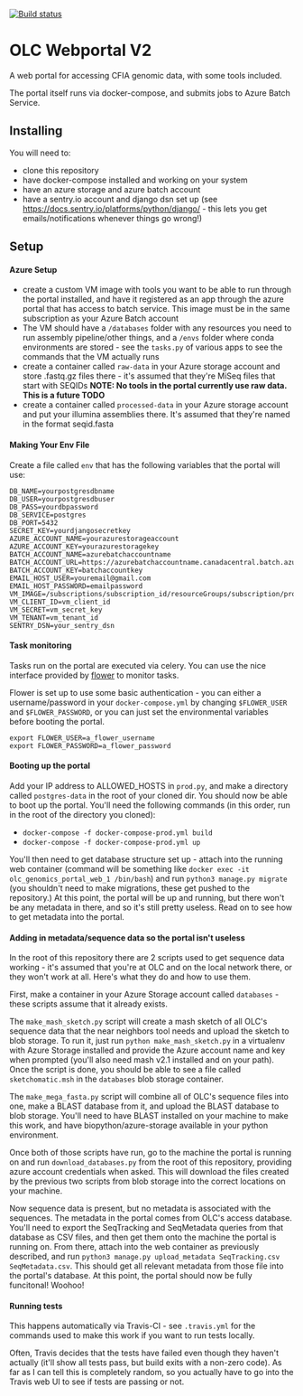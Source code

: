 [![Build status](https://travis-ci.org/OLC-Bioinformatics/olc_genomics_portal.svg?master)](https://travis-ci.org/olc-bioinformatics)

OLC Webportal V2
================

A web portal for accessing CFIA genomic data, with some tools included.

The portal itself runs via docker-compose, and submits jobs to Azure Batch Service.

## Installing

You will need to: 

- clone this repository
- have docker-compose installed and working on your system
- have an azure storage and azure batch account
- have a sentry.io account and django dsn set up (see https://docs.sentry.io/platforms/python/django/ - this lets 
you get emails/notifications whenever things go wrong!)

## Setup

#### Azure Setup
- create a custom VM image with tools you want to be able to run through the portal installed, and have it registered
as an app through the azure portal that has access to batch service. This image must be in the same subscription as
your Azure Batch account
- The VM should have a `/databases` folder with any resources you need to run assembly pipeline/other things,
and a `/envs` folder where conda environments are stored - see the `tasks.py` of various apps to see the commands that
the VM actually runs
- create a container called `raw-data` in your Azure storage account and store .fastq.gz files there - it's assumed that
they're MiSeq files that start with SEQIDs **NOTE: No tools in the portal currently use raw data. This is a future TODO**
- create a container called `processed-data` in your Azure storage account and put your illumina assemblies there. It's 
assumed that they're named in the format seqid.fasta


#### Making Your Env File

Create a file called `env` that has the following variables that the portal will use:

```
DB_NAME=yourpostgresdbname
DB_USER=yourpostgresdbuser
DB_PASS=yourdbpassword
DB_SERVICE=postgres
DB_PORT=5432
SECRET_KEY=yourdjangosecretkey
AZURE_ACCOUNT_NAME=yourazurestorageaccount
AZURE_ACCOUNT_KEY=yourazurestoragekey
BATCH_ACCOUNT_NAME=azurebatchaccountname
BATCH_ACCOUNT_URL=https://azurebatchaccountname.canadacentral.batch.azure.com
BATCH_ACCOUNT_KEY=batchaccountkey
EMAIL_HOST_USER=youremail@gmail.com
EMAIL_HOST_PASSWORD=emailpassword
VM_IMAGE=/subscriptions/subscription_id/resourceGroups/subscription/providers/Microsoft.Compute/images/image_name
VM_CLIENT_ID=vm_client_id
VM_SECRET=vm_secret_key
VM_TENANT=vm_tenant_id
SENTRY_DSN=your_sentry_dsn
```

#### Task monitoring

Tasks run on the portal are executed via celery. You can use the nice interface provided
by [flower](https://flower.readthedocs.io/en/latest/index.html) to monitor tasks.

Flower is set up to use some basic authentication - you can either a username/password in your `docker-compose.yml` by 
changing `$FLOWER_USER` and `$FLOWER_PASSWORD`, or you can just set the environmental variables 
before booting the portal.

```
export FLOWER_USER=a_flower_username
export FLOWER_PASSWORD=a_flower_password
```

#### Booting up the portal

Add your IP address to ALLOWED_HOSTS in `prod.py`, and make a directory called
`postgres-data` in the root of your cloned dir. You should now be able to boot up the portal. You'll need the following commands (in this order, run in the root
of the directory you cloned):

- `docker-compose -f docker-compose-prod.yml build`
- `docker-compose -f docker-compose-prod.yml up`

You'll then need to get database structure set up - attach into the running web container (command will be something like
 `docker exec -it olc_genomics_portal_web_1 /bin/bash`) and run `python3 manage.py migrate` (you shouldn't need to make migrations,
 these get pushed to the repository.) At this point, the portal will be up and running, but there won't be any metadata in there,
 and so it's still pretty useless. Read on to see how to get metadata into the portal.
 
 
#### Adding in metadata/sequence data so the portal isn't useless

In the root of this repository there are 2 scripts used to get sequence data working - it's assumed that you're at OLC 
and on the local network there, or they won't work at all. Here's what they do and how to use them.

First, make a container in your Azure Storage account called `databases` - these scripts assume that it already exists.

The `make_mash_sketch.py` script will create a mash sketch of all OLC's sequence data that the near neighbors tool needs 
and upload the sketch to blob storage.
To run it, just run `python make_mash_sketch.py` in a virtualenv with Azure Storage installed and provide the Azure account 
name and key when prompted (you'll also need mash v2.1 installed and on your path). Once the script is done,
you should be able to see a file called `sketchomatic.msh` in the `databases` blob storage container.

The `make_mega_fasta.py` script will combine all of OLC's sequence files into one, make a BLAST database from it, and 
upload the BLAST database to blob storage. You'll need to have BLAST installed on your machine to make this work, and have
biopython/azure-storage available in your python environment. 

Once both of those scripts have run, go to the machine the portal is running on and run `download_databases.py` from the root of
this repository, providing azure account credentials when asked. This will download the files created by the
previous two scripts from blob storage into the correct locations on your machine.

Now sequence data is present, but no metadata is associated with the sequences. The metadata in the portal
comes from OLC's access database. You'll need to export the SeqTracking and SeqMetadata queries from that database as CSV files,
and then get them onto the machine the portal is running on. From there, attach into the web container as 
previously described, and run `python3 manage.py upload_metadata SeqTracking.csv SeqMetadata.csv`. This should get all relevant metadata
from those file into the portal's database. At this point, the portal should now be fully funcitonal! Woohoo!


#### Running tests

This happens automatically via Travis-CI - see `.travis.yml` for the commands used to make this work if you want to run 
tests locally.

Often, Travis decides that the tests have failed even though they haven't actually (it'll show all tests pass, but
build exits with a non-zero code). As far as I can tell this is completely random, so you actually have to 
go into the Travis web UI to see if tests are passing or not.

